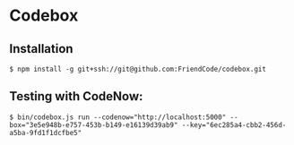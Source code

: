 # Codebox

## Installation

```
$ npm install -g git+ssh://git@github.com:FriendCode/codebox.git
```

## Testing with CodeNow:

```
$ bin/codebox.js run --codenow="http://localhost:5000" --box="3e5e948b-e757-453b-b149-e16139d39ab9" --key="6ec285a4-cbb2-456d-a5ba-9fd1f1dcfbe5"
```
